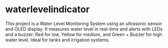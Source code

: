 # waterlevelindicator
This project is a Water Level Monitoring System using an ultrasonic sensor and OLED display. It measures water level in real-time and alerts with LEDs and a buzzer: Red for low, Yellow for medium, and Green + Buzzer for high water level. Ideal for tanks and irrigation systems.
